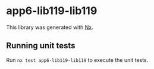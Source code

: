 # app6-lib119-lib119

This library was generated with [Nx](https://nx.dev).

## Running unit tests

Run `nx test app6-lib119-lib119` to execute the unit tests.
